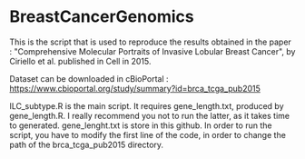 # BreastCancerGenomics

This is the script that is used to reproduce the results obtained in the paper : "Comprehensive Molecular Portraits of Invasive Lobular Breast Cancer", by Ciriello et al. published in Cell in 2015.

Dataset can be downloaded in cBioPortal : https://www.cbioportal.org/study/summary?id=brca_tcga_pub2015 

ILC_subtype.R is the main script. It requires gene_length.txt, produced by gene_length.R. I really recommend you not to run the latter, as it takes time to generated. gene_lenght.txt is store in this github. 
In order to run the script, you have to modify the first line of the code, in order to change the path of the brca_tcga_pub2015 directory.

